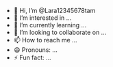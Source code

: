 - 👋 Hi, I’m @Lara12345678tam
- 👀 I’m interested in ...
- 🌱 I’m currently learning ...
- 💞️ I’m looking to collaborate on ...
- 📫 How to reach me ...
- 😄 Pronouns: ...
- ⚡ Fun fact: ...

<!---
Lara12345678tam/Lara12345678tam is a ✨ special ✨ repository because its `README.md` (this file) appears on your GitHub profile.
You can click the Preview link to take a look at your changes.
--->

